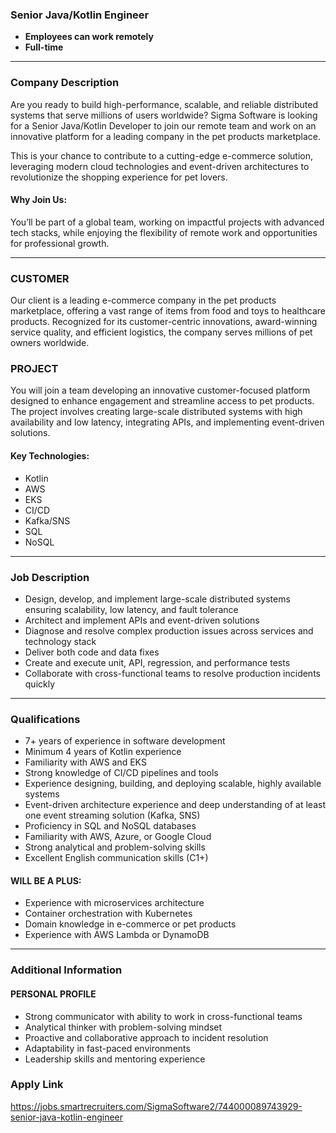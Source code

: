 ### Senior Java/Kotlin Engineer

- **Employees can work remotely**
- **Full-time**

---

### Company Description

Are you ready to build high-performance, scalable, and reliable distributed systems that serve millions of users worldwide? Sigma Software is looking for a Senior Java/Kotlin Developer to join our remote team and work on an innovative platform for a leading company in the pet products marketplace.

This is your chance to contribute to a cutting-edge e-commerce solution, leveraging modern cloud technologies and event-driven architectures to revolutionize the shopping experience for pet lovers.

#### Why Join Us:
You’ll be part of a global team, working on impactful projects with advanced tech stacks, while enjoying the flexibility of remote work and opportunities for professional growth.

---

### CUSTOMER

Our client is a leading e-commerce company in the pet products marketplace, offering a vast range of items from food and toys to healthcare products. Recognized for its customer-centric innovations, award-winning service quality, and efficient logistics, the company serves millions of pet owners worldwide.

### PROJECT

You will join a team developing an innovative customer-focused platform designed to enhance engagement and streamline access to pet products. The project involves creating large-scale distributed systems with high availability and low latency, integrating APIs, and implementing event-driven solutions.

#### Key Technologies:
- Kotlin
- AWS
- EKS
- CI/CD
- Kafka/SNS
- SQL
- NoSQL

---

### Job Description

- Design, develop, and implement large-scale distributed systems ensuring scalability, low latency, and fault tolerance
- Architect and implement APIs and event-driven solutions
- Diagnose and resolve complex production issues across services and technology stack
- Deliver both code and data fixes
- Create and execute unit, API, regression, and performance tests
- Collaborate with cross-functional teams to resolve production incidents quickly

---

### Qualifications

- 7+ years of experience in software development
- Minimum 4 years of Kotlin experience
- Familiarity with AWS and EKS
- Strong knowledge of CI/CD pipelines and tools
- Experience designing, building, and deploying scalable, highly available systems
- Event-driven architecture experience and deep understanding of at least one event streaming solution (Kafka, SNS)
- Proficiency in SQL and NoSQL databases
- Familiarity with AWS, Azure, or Google Cloud
- Strong analytical and problem-solving skills
- Excellent English communication skills (C1+)

#### WILL BE A PLUS:

- Experience with microservices architecture
- Container orchestration with Kubernetes
- Domain knowledge in e-commerce or pet products
- Experience with AWS Lambda or DynamoDB

---

### Additional Information

#### PERSONAL PROFILE

- Strong communicator with ability to work in cross-functional teams
- Analytical thinker with problem-solving mindset
- Proactive and collaborative approach to incident resolution
- Adaptability in fast-paced environments
- Leadership skills and mentoring experience

### Apply Link

https://jobs.smartrecruiters.com/SigmaSoftware2/744000089743929-senior-java-kotlin-engineer
